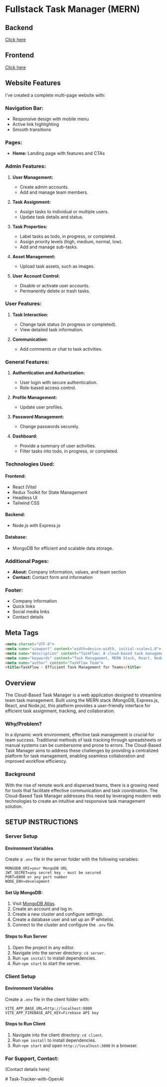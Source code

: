 # Fullstack Task Manager (MERN)

## Backend
[Click here](https://tm-holdler-baclend.vercel.app/)

## Frontend
[Click here](https://tm-holdler-frontend.vercel.app/)

## Website Features

I've created a complete multi-page website with:

### Navigation Bar:
- Responsive design with mobile menu
- Active link highlighting
- Smooth transitions

### Pages:
- **Home:** Landing page with features and CTAs

### Admin Features:
1. **User Management:**
    - Create admin accounts.
    - Add and manage team members.

2. **Task Assignment:**
    - Assign tasks to individual or multiple users.
    - Update task details and status.

3. **Task Properties:**
    - Label tasks as todo, in progress, or completed.
    - Assign priority levels (high, medium, normal, low).
    - Add and manage sub-tasks.

4. **Asset Management:**
    - Upload task assets, such as images.

5. **User Account Control:**
    - Disable or activate user accounts.
    - Permanently delete or trash tasks.

### User Features:
1. **Task Interaction:**
    - Change task status (in progress or completed).
    - View detailed task information.

2. **Communication:**
    - Add comments or chat to task activities.

### General Features:
1. **Authentication and Authorization:**
    - User login with secure authentication.
    - Role-based access control.

2. **Profile Management:**
    - Update user profiles.

3. **Password Management:**
    - Change passwords securely.

4. **Dashboard:**
    - Provide a summary of user activities.
    - Filter tasks into todo, in progress, or completed.

### Technologies Used:
#### Frontend:
- React (Vite)
- Redux Toolkit for State Management
- Headless UI
- Tailwind CSS

#### Backend:
- Node.js with Express.js

#### Database:
- MongoDB for efficient and scalable data storage.

### Additional Pages:
- **About:** Company information, values, and team section
- **Contact:** Contact form and information

### Footer:
- Company information
- Quick links
- Social media links
- Contact details

## Meta Tags
```html
<meta charset="UTF-8">
<meta name="viewport" content="width=device-width, initial-scale=1.0">
<meta name="description" content="TaskFlow: A cloud-based task management platform built on the MERN stack. Manage tasks, collaborate with your team, and improve productivity with our intuitive and secure solution.">
<meta name="keywords" content="Task Management, MERN Stack, React, Node.js, MongoDB, Express.js, Team Collaboration, Productivity, Task Tracker">
<meta name="author" content="TaskFlow Team">
<title>TaskFlow - Efficient Task Management for Teams</title>
```

## Overview
The Cloud-Based Task Manager is a web application designed to streamline team task management. Built using the MERN stack (MongoDB, Express.js, React, and Node.js), this platform provides a user-friendly interface for efficient task assignment, tracking, and collaboration.

### Why/Problem?
In a dynamic work environment, effective task management is crucial for team success. Traditional methods of task tracking through spreadsheets or manual systems can be cumbersome and prone to errors. The Cloud-Based Task Manager aims to address these challenges by providing a centralized platform for task management, enabling seamless collaboration and improved workflow efficiency.

### Background
With the rise of remote work and dispersed teams, there is a growing need for tools that facilitate effective communication and task coordination. The Cloud-Based Task Manager addresses this need by leveraging modern web technologies to create an intuitive and responsive task management solution.

## SETUP INSTRUCTIONS

### Server Setup

#### Environment Variables
Create a `.env` file in the server folder with the following variables:
```env
MONGODB_URI=your MongoDB URL
JWT_SECRET=any secret key - must be secured
PORT=8800 or any port number
NODE_ENV=development
```

#### Set Up MongoDB:
1. Visit [MongoDB Atlas](https://www.mongodb.com/cloud/atlas).
2. Create an account and log in.
3. Create a new cluster and configure settings.
4. Create a database user and set up an IP whitelist.
5. Connect to the cluster and configure the `.env` file.

#### Steps to Run Server
1. Open the project in any editor.
2. Navigate into the server directory: `cd server`.
3. Run `npm install` to install dependencies.
4. Run `npm start` to start the server.

### Client Setup

#### Environment Variables
Create a `.env` file in the client folder with:
```env
VITE_APP_BASE_URL=http://localhost:8800
VITE_APP_FIREBASE_API_KEY=Firebase API key
```

#### Steps to Run Client
1. Navigate into the client directory: `cd client`.
2. Run `npm install` to install dependencies.
3. Run `npm start` and open `http://localhost:3000` in a browser.

### For Support, Contact:
(Contact details here)

#   T a s k - T r a c k e r - w i t h - O p e n A I  
 